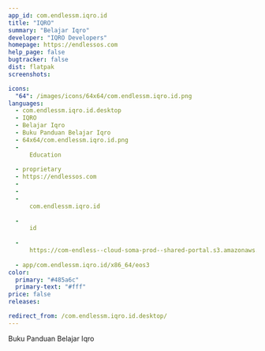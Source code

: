 ```yaml
---
app_id: com.endlessm.iqro.id
title: "IQRO"
summary: "Belajar Iqro"
developer: "IQRO Developers"
homepage: https://endlessos.com
help_page: false
bugtracker: false
dist: flatpak
screenshots:

icons:
  "64": /images/icons/64x64/com.endlessm.iqro.id.png
languages:
  - com.endlessm.iqro.id.desktop
  - IQRO
  - Belajar Iqro
  - Buku Panduan Belajar Iqro
  - 64x64/com.endlessm.iqro.id.png
  - 
      Education
    
  - proprietary
  - https://endlessos.com
  - 
  - 
  - 
      com.endlessm.iqro.id
    
  - 
      id
    
  - 
      https://com-endless--cloud-soma-prod--shared-portal.s3.amazonaws.com/app.905.appCenterThumbnail.cee829c7-ceac-4fd7-9fdf-d8d93ecaab0a_201810111500773737.png
    
  - app/com.endlessm.iqro.id/x86_64/eos3
color:
  primary: "#485a6c"
  primary-text: "#fff"
price: false
releases:

redirect_from: /com.endlessm.iqro.id.desktop/
---
```


<p>Buku Panduan Belajar Iqro</p>
